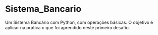 # Sistema_Bancario
Um Sistema Bancário com Python, com operações básicas. O objetivo é aplicar na prática o que foi aprendido neste primeiro desafio.
